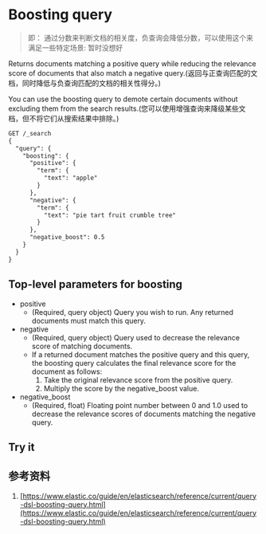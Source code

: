 # Boosting query
> 即： 通过分数来判断文档的相关度，负查询会降低分数，可以使用这个来满足一些特定场景: 暂时没想好

Returns documents matching a positive query while reducing the relevance score of documents that also match a negative query.(返回与正查询匹配的文档，同时降低与负查询匹配的文档的相关性得分。)

You can use the boosting query to demote certain documents without excluding them from the search results.(您可以使用增强查询来降级某些文档，但不将它们从搜索结果中排除。)
```txt
GET /_search
{
  "query": {
    "boosting": {
      "positive": {
        "term": {
          "text": "apple"
        }
      },
      "negative": {
        "term": {
          "text": "pie tart fruit crumble tree"
        }
      },
      "negative_boost": 0.5
    }
  }
}
```

## Top-level parameters for boosting
+ positive
  - (Required, query object) Query you wish to run. Any returned documents must match this query.
+ negative
  - (Required, query object) Query used to decrease the relevance score of matching documents.
  - If a returned document matches the positive query and this query, the boosting query calculates the final relevance score for the document as follows:
     1. Take the original relevance score from the positive query.
     2. Multiply the score by the negative_boost value.
+ negative_boost
  - (Required, float) Floating point number between 0 and 1.0 used to decrease the relevance scores of documents matching the negative query.

## Try it 

## 参考资料
1. [https://www.elastic.co/guide/en/elasticsearch/reference/current/query-dsl-boosting-query.html](https://www.elastic.co/guide/en/elasticsearch/reference/current/query-dsl-boosting-query.html)
